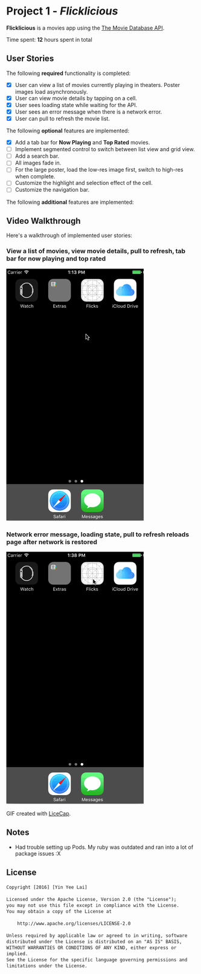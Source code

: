 # Project 1 - *Flicklicious*

**Flicklicious** is a movies app using the [The Movie Database API](http://docs.themoviedb.apiary.io/#).

Time spent: **12** hours spent in total

## User Stories

The following **required** functionality is completed:

- [x] User can view a list of movies currently playing in theaters. Poster images load asynchronously.
- [x] User can view movie details by tapping on a cell.
- [x] User sees loading state while waiting for the API.
- [x] User sees an error message when there is a network error.
- [x] User can pull to refresh the movie list.

The following **optional** features are implemented:

- [x] Add a tab bar for **Now Playing** and **Top Rated** movies.
- [ ] Implement segmented control to switch between list view and grid view.
- [ ] Add a search bar.
- [ ] All images fade in.
- [ ] For the large poster, load the low-res image first, switch to high-res when complete.
- [ ] Customize the highlight and selection effect of the cell.
- [ ] Customize the navigation bar.

The following **additional** features are implemented:

## Video Walkthrough

Here's a walkthrough of implemented user stories:

### View a list of movies, view movie details, pull to refresh, tab bar for now playing and top rated
<img src='https://github.com/yylai/Flicklicious/blob/master/flick-walkthrough.gif' title='Video Walkthrough' width='' alt='Video Walkthrough' />

### Network error message, loading state, pull to refresh reloads page after network is restored
<img src='https://github.com/yylai/Flicklicious/blob/master/flick-walkthrough-error.gif' title='Video Walkthrough' width='' alt='Video Walkthrough' />

GIF created with [LiceCap](http://www.cockos.com/licecap/).

## Notes

- Had trouble setting up Pods. My ruby was outdated and ran into a lot of package issues :X

## License

    Copyright [2016] [Yin Yee Lai]

    Licensed under the Apache License, Version 2.0 (the "License");
    you may not use this file except in compliance with the License.
    You may obtain a copy of the License at

        http://www.apache.org/licenses/LICENSE-2.0

    Unless required by applicable law or agreed to in writing, software
    distributed under the License is distributed on an "AS IS" BASIS,
    WITHOUT WARRANTIES OR CONDITIONS OF ANY KIND, either express or implied.
    See the License for the specific language governing permissions and
    limitations under the License.
